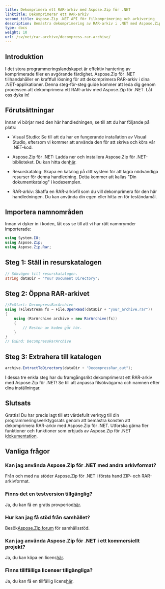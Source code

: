 ```yaml
---
title: Dekomprimera ett RAR-arkiv med Aspose.Zip för .NET
linktitle: Dekomprimerar ett RAR-arkiv
second_title: Aspose.Zip .NET API för filkomprimering och arkivering
description: Bemästra dekomprimering av RAR-arkiv i .NET med Aspose.Zip. Steg-för-steg-guide för effektiv filhantering. Ladda ner nu!
type: docs
weight: 10
url: /sv/net/rar-archive/decompress-rar-archive/
---
```


## Introduktion

I det stora programmeringslandskapet är effektiv hantering av komprimerade filer en avgörande färdighet. Aspose.Zip för .NET tillhandahåller en kraftfull lösning för att dekomprimera RAR-arkiv i dina .NET-applikationer. Denna steg-för-steg guide kommer att leda dig genom processen att dekomprimera ett RAR-arkiv med Aspose.Zip för .NET. Låt oss dyka in!

## Förutsättningar

Innan vi börjar med den här handledningen, se till att du har följande på plats:

- Visual Studio: Se till att du har en fungerande installation av Visual Studio, eftersom vi kommer att använda den för att skriva och köra vår .NET-kod.

-  Aspose.Zip för .NET: Ladda ner och installera Aspose.Zip för .NET-biblioteket. Du kan hitta den[här](https://releases.aspose.com/zip/net/).

- Resurskatalog: Skapa en katalog på ditt system för att lagra nödvändiga resurser för denna handledning. Detta kommer att kallas "Din dokumentkatalog" i kodexemplen.

- RAR-arkiv: Skaffa en RAR-arkivfil som du vill dekomprimera för den här handledningen. Du kan använda din egen eller hitta en för teständamål.

## Importera namnområden

Innan vi dyker in i koden, låt oss se till att vi har rätt namnrymder importerade:

```csharp
using System.IO;
using Aspose.Zip;
using Aspose.Zip.Rar;
```

## Steg 1: Ställ in resurskatalogen

```csharp
// Sökvägen till resurskatalogen.
string dataDir = "Your Document Directory";
```

## Steg 2: Öppna RAR-arkivet

```csharp
//ExStart: DecompressRarArchive
using (FileStream fs = File.OpenRead(dataDir + "your_archive.rar"))
{
    using (RarArchive archive = new RarArchive(fs))
    {
        // Resten av koden går här.
    }
}
// ExEnd: DecompressRarArchive
```

## Steg 3: Extrahera till katalogen

```csharp
archive.ExtractToDirectory(dataDir + "DecompressRar_out");
```

I dessa tre enkla steg har du framgångsrikt dekomprimerat ett RAR-arkiv med Aspose.Zip för .NET! Se till att anpassa filsökvägarna och namnen efter dina inställningar.

## Slutsats

 Grattis! Du har precis lagt till ett värdefullt verktyg till din programmeringsverktygssats genom att bemästra konsten att dekomprimera RAR-arkiv med Aspose.Zip för .NET. Utforska gärna fler funktioner och funktioner som erbjuds av Aspose.Zip för .NET i[dokumentation](https://reference.aspose.com/zip/net/).

## Vanliga frågor

### Kan jag använda Aspose.Zip för .NET med andra arkivformat?
Från och med nu stöder Aspose.Zip för .NET i första hand ZIP- och RAR-arkivformat.

### Finns det en testversion tillgänglig?
 Ja, du kan få en gratis provperiod[här](https://releases.aspose.com/).

### Hur kan jag få stöd från samhället?
 Besök[Aspose.Zip forum](https://forum.aspose.com/c/zip/37) för samhällsstöd.

### Kan jag använda Aspose.Zip för .NET i ett kommersiellt projekt?
 Ja, du kan köpa en licens[här](https://purchase.aspose.com/buy).

### Finns tillfälliga licenser tillgängliga?
 Ja, du kan få en tillfällig licens[här](https://purchase.aspose.com/temporary-license/).
